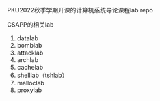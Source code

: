 PKU2022秋季学期开课的计算机系统导论课程lab 
repo

CSAPP的相关lab

1. datalab
2. bomblab
3. attacklab
4. archlab
5. cachelab
6. shelllab（tshlab）
7. malloclab
8. proxylab

